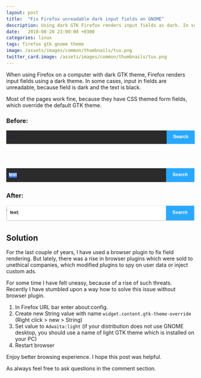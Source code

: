 ```yaml
---
layout: post
title:  "Fix Firefox unreadable dark input fields on GNOME"
description: Using dark GTK Firefox renders input fields as dark. In some cases input fields are unreadable. This guide will help you solve this problem by setting Firefox to use a light theme
date:   2018-08-20 23:00:00 +0300
categories: linux
tags: firefox gtk gnome theme
image: /assets/images/common/thumbnails/tux.png
twitter_card.image: /assets/images/common/thumbnails/tux.png
---
```


When using Firefox on a computer with dark GTK theme, Firefox renders input fields using a dark theme.
In some cases, input in fields are unreadable, because field is dark and the text is black.

Most of the pages work fine, because they have CSS themed form fields, which override the default GTK theme.

### Before:
<img src="/assets/images/2018-08-20-2018-08-20-fix-firefox-dark-input-fields-on-gnome/firefox-form-bad.png">

<br><br>

<img src="/assets/images/2018-08-20-2018-08-20-fix-firefox-dark-input-fields-on-gnome/firefox-form-bad-selected.png">

### After:
<img src="/assets/images/2018-08-20-2018-08-20-fix-firefox-dark-input-fields-on-gnome/firefox-fixed.png">


## Solution
For the last couple of years, I have used a browser plugin to fix field rendering.
But lately, there was a rise in browser plugins which were sold to unethical companies,
which modified plugins to spy on user data or inject custom ads.

For some time I have felt uneasy, because of a rise of such threats.
Recently I have stumbled upon a way how to solve this issue without browser plugin.

1. In Firefox URL bar enter about:config.
2. Create new String value with name `widget.content.gtk-theme-override` (Right click > new > String)
3. Set value to `Adwaita:light` (if your distribution does not use GNOME desktop, you should use a name of light GTK theme which is installed on your PC)
4. Restart browser

Enjoy better browsing experience. I hope this post was helpful.

As always feel free to ask questions in the comment section.

